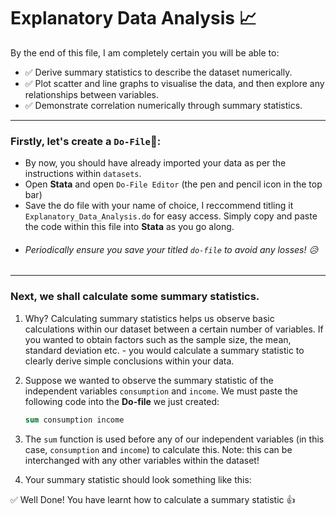 # Explanatory Data Analysis 📈
By the end of this file, I am completely certain you will be able to:
  - ✅ Derive summary statistics to describe the dataset numerically.
  - ✅ Plot scatter and line graphs to visualise the data, and then explore any relationships between variables.
  - ✅ Demonstrate correlation numerically through summary statistics.

---

### Firstly, let's create a `Do-File`📝:
- By now, you should have already imported your data as per the instructions within `datasets`.
- Open **Stata** and open `Do-File Editor` (the pen and pencil icon in the top bar)
- Save the do file with your name of choice, I reccommend titling it `Explanatory_Data_Analysis.do` for easy access. Simply copy and paste the code within this file into **Stata** as you go along.
-  ###### Periodically ensure you save your titled `do-file` to avoid any losses! 😥

---
### Next, we shall calculate some summary statistics. 
1. Why? Calculating summary statistics helps us observe basic calculations within our dataset between a certain number of variables. If you wanted to obtain factors such as the sample size, the mean, standard deviation etc. - you would calculate a summary statistic to clearly derive simple conclusions within your data.
2. Suppose we wanted to observe the summary statistic of the independent variables `consumption` and `income`. We must paste the following code into the **Do-file** we just created:
   
   ```stata
   sum consumption income
    ```
3. The `sum` function is used before any of our independent variables (in this case, `consumption` and `income`) to calculate this. Note: this can be interchanged with any other variables within the dataset!
4. Your summary statistic should look something like this: 

✅ Well Done! You have learnt how to calculate a summary statistic 👍
